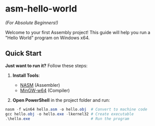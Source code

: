 # asm-hello-world  
*(For Absolute Beginners!)*  

Welcome to your first Assembly project! This guide will help you run a "Hello World" program on Windows x64.

## Quick Start  
**Just want to run it?** Follow these steps:  
1. **Install Tools**:  
   - [NASM](https://www.nasm.us/) (Assembler)  
   - [MinGW-w64](https://www.mingw-w64.org/) (Compiler)  

2. **Open PowerShell** in the project folder and run:  
```powershell
nasm -f win64 hello.asm -o hello.obj  # Convert to machine code
gcc hello.obj -o hello.exe -lkernel32 # Create executable
.\hello.exe                           # Run the program
